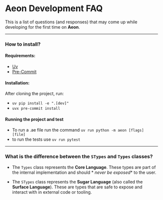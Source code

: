 # Aeon Development FAQ

This is a list of questions (and responses) that may come up while developing for the first time on **Aeon**.

---

### How to install?

#### Requirements:

- [Uv](https://github.com/astral-sh/uv)
- [Pre-Commit](https://pre-commit.com/)

#### Installation:

After cloning the project, run:
  * `uv pip install -e ".[dev]"`
  * `uvx pre-commit install`

#### Running the project and test

- To run a .ae file run the command `uv run python -m aeon [flags] [file]`
- to run the tests use `uv run pytest`

---

### What is the difference between the `STypes` and `Types` classes?

- The `Types` class represents the **Core Language**. These types are part of the internal implementation and should *
  *never be exposed** to the user.

- The `STypes` class represents the **Sugar Language** (also called the **Surface Language**). These are types that are
  safe to expose and interact with in external code or tooling.
